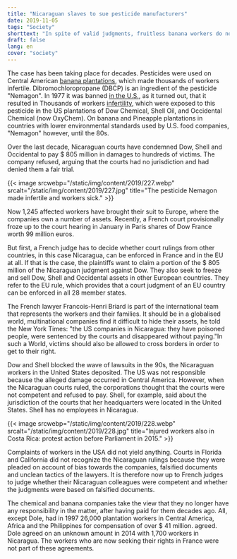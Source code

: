 ```yaml
---
title: "Nicaraguan slaves to sue pesticide manufacturers"
date: 2019-11-05
tags: "Society"
shorttext: "In spite of valid judgments, fruitless banana workers do not receive any money. Now they complain in France."
draft: false
lang: en
cover: "society"
---
```


The case has been taking place for decades. Pesticides were used on Central American [banana plantations](https://beyondpesticides.org/dailynewsblog/2019/10/banana-workers-made-sterile-from-pesticide-sue-dow-in-france/ "Banana Workers Made Sterile from Pesticide Sue Dow in France"), which made thousands of workers infertile. Dibromochloropropane (DBCP) is an ingredient of the pesticide "Nemagon". In 1977 it was banned [in the U.S.](https://www.ncbi.nlm.nih.gov/pubmed/7015501 "Dibromochloropropane: a review."), as it turned out, that it resulted in Thousands of workers [infertility](https://www.nytimes.com/2019/09/19/business/energy-environment/dow-chemical-pesticide-banana-workers.html "Sterilized Workers Seek to Collect Damages Against Dow Chemical in France"), which were exposed to this pesticide in the US plantations of Dow Chemical, Shell Oil, and Occidental Chemical (now OxyChem). On banana and Pineapple plantations in countries with lower environmental standards used by U.S. food companies, "Nemagon" however, until the 80s.

Over the last decade, Nicaraguan courts have condemned Dow, Shell and Occidental to pay $ 805 million in damages to hundreds of victims. The company refused, arguing that the courts had no jurisdiction and had denied them a fair trial.

{{< image srcwebp="/static/img/content/2019/227.webp" srcalt="/static/img/content/2019/227.jpg" title="The pesticide Nemagon made infertile and workers sick." >}}

Now 1,245 affected workers have brought their suit to Europe, where the companies own a number of assets. Recently, a French court provisionally froze up to the court hearing in January in Paris shares of Dow France worth 99 million euros.

But first, a French judge has to decide whether court rulings from other countries, in this case Nicaragua, can be enforced in France and in the EU at all. If that is the case, the plaintiffs want to claim a portion of the $ 805 million of the Nicaraguan judgment against Dow. They also seek to freeze and sell Dow, Shell and Occidental assets in other European countries. They refer to the EU rule, which provides that a court judgment of an EU country can be enforced in all 28 member states.

The French lawyer Francois-Henri Briard is part of the international team that represents the workers and their families. It should be in a globalised world, multinational companies find it difficult to hide their assets, he told the New York Times: "the US companies in Nicaragua: they have poisoned people, were sentenced by the courts and disappeared without paying."In such a World, victims should also be allowed to cross borders in order to get to their right.

Dow and Shell blocked the wave of lawsuits in the 90s, the Nicaraguan workers in the United States deposited. The US was not responsible because the alleged damage occurred in Central America. However, when the Nicaraguan courts ruled, the corporations thought that the courts were not competent and refused to pay. Shell, for example, said about the jurisdiction of the courts that her headquarters were located in the United States. Shell has no employees in Nicaragua.

{{< image srcwebp="/static/img/content/2019/228.webp" srcalt="/static/img/content/2019/228.jpg" title="Injured workers also in Costa Rica: protest action before Parliament in 2015." >}}

Complaints of workers in the USA did not yield anything. Courts in Florida and California did not recognize the Nicaraguan rulings because they were pleaded on account of bias towards the companies, falsified documents and unclean tactics of the lawyers. It is therefore now up to French judges to judge whether their Nicaraguan colleagues were competent and whether the judgments were based on falsified documents.

The chemical and banana companies take the view that they no longer have any responsibility in the matter, after having paid for them decades ago. All, except Dole, had in 1997 26,000 plantation workers in Central America, Africa and the Philippines for compensation of over $ 41 million. agreed. Dole agreed on an unknown amount in 2014 with 1,700 workers in Nicaragua. The workers who are now seeking their rights in France were not part of these agreements.
